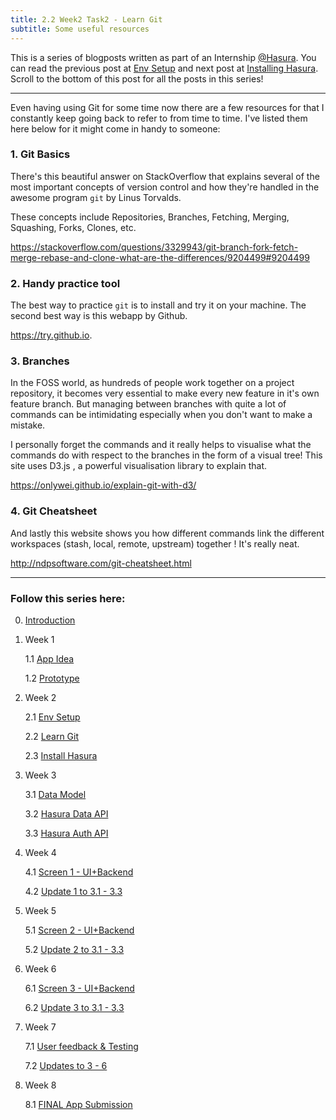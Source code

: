 ```yaml
---
title: 2.2 Week2 Task2 - Learn Git 
subtitle: Some useful resources
---
```




This is a series of blogposts written as part of an Internship [@Hasura](https://hasura.io). You can read the previous post at [Env Setup](/posts/7) and next post at [Installing Hasura](/posts/9). Scroll to the bottom of this post for all the posts in this series!



------



Even having using Git for some time now there are a few resources for that I constantly keep going back to refer to from time to time. I've listed them here below for it might come in handy to someone:



### 1. Git Basics

There's this beautiful answer on StackOverflow that explains several of the most important concepts of version control and how they're handled in the awesome program `git` by Linus Torvalds. 

These concepts include Repositories, Branches, Fetching,  Merging, Squashing, Forks, Clones, etc.

https://stackoverflow.com/questions/3329943/git-branch-fork-fetch-merge-rebase-and-clone-what-are-the-differences/9204499#9204499



### 2. Handy practice tool

The best way to practice `git` is to install and try it on your machine. The second best way is this webapp by Github.

https://try.github.io.



### 3. Branches

In the FOSS world, as hundreds of people work together on a project repository, it becomes very essential to make every new feature in it's own feature branch. But managing between branches with quite a lot of commands can be intimidating especially when you don't want to make a mistake.

I personally forget the commands and it really helps to visualise what the commands do with respect to the branches in the form of a visual tree! This site uses D3.js , a powerful visualisation library to explain that.

https://onlywei.github.io/explain-git-with-d3/



### 4. Git Cheatsheet

And lastly this website shows you how different commands link the different workspaces (stash, local, remote, upstream) together ! It's really neat.

http://ndpsoftware.com/git-cheatsheet.html



------



### Follow this series here:

0. [Introduction](/posts/5)


1. Week 1

   1.1 [App Idea](/posts/6)

   1.2 [Prototype](/posts/7)

2. Week 2

   2.1 [Env Setup](/posts/8)

   2.2 [Learn Git](/posts/9)

   2.3 [Install Hasura](/posts/10)

3. Week 3

   3.1 [Data Model](/posts/11)

   3.2 [Hasura Data API](/posts/12)

   3.3 [Hasura Auth API](/posts/13)

4. Week 4

   4.1 [Screen 1 - UI+Backend](/posts/14)

   4.2 [Update 1 to 3.1 - 3.3](/posts/15)

5. Week 5

   5.1 [Screen 2 - UI+Backend](/posts/16)

   5.2 [Update 2 to 3.1 - 3.3](/posts/17)

6. Week 6

   6.1 [Screen 3 - UI+Backend](/posts/18)

   6.2 [Update 3 to 3.1 - 3.3](/posts/19)

7. Week 7

   7.1 [User feedback & Testing](/posts/20)

   7.2 [Updates to 3 - 6](/posts/21)

8. Week 8

   8.1 [FINAL App Submission](/posts/22)

